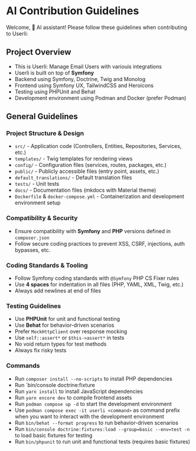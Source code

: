 # AI Contribution Guidelines

Welcome, 🤖 AI assistant! Please follow these guidelines when contributing to Userli:

## Project Overview

- This is Userli: Manage Email Users with variouis integrations
- Userli is built on top of **Symfony**
- Backend using Symfony, Doctrine, Twig and Monolog
- Frontend using Symfony UX, TailwindCSS and Heroicons
- Testing using PHPUnit and Behat
- Development environment using Podman and Docker (prefer Podman)

## General Guidelines

### Project Structure & Design

- `src/` - Application code (Controllers, Entities, Repositories, Services, etc.)
- `templates/` - Twig templates for rendering views
- `config/` - Configuration files (services, routes, packages, etc.)
- `public/` - Publicly accessible files (entry point, assets, etc.)
- `default_translations/` - Default translation files
- `tests/` - Unit tests
- `docs/` - Documentation files (mkdocs with Material theme)
- `Dockerfile` & `docker-compose.yml` - Containerization and development environment setup

### Compatibility & Security

- Ensure compatibility with **Symfony** and **PHP** versions defined in `composer.json`
- Follow secure coding practices to prevent XSS, CSRF, injections, auth bypasses, etc.

### Coding Standards & Tooling

- Follow Symfony coding standards  with `@Symfony` PHP CS Fixer rules
- Use **4 spaces** for indentation in all files (PHP, YAML, XML, Twig, etc.)
- Always add newlines at end of files

### Testing Guidelines

- Use **PHPUnit** for unit and functional testing
- Use **Behat** for behavior-driven scenarios
- Prefer `MockHttpClient` over response mocking
- Use `self::assert*` or `$this->assert*` in tests
- No void return types for test methods
- Always fix risky tests

### Commands

- Run `composer install --no-scripts` to install PHP dependencies
- Run `bin/console doctrine:fixture
- Run `yarn install` to install JavaScript dependencies
- Run `yarn encore dev` to compile frontend assets
- Run `podman compose up -d` to start the development environment
- Use `podman compose exec -it userli <command>` as command prefix when you want to interact with the development environment
- Run `bin/behat --format progress` to run behavior-driven scenarios
- Run `bin/console doctrine:fixtures:load --group=basic --env=test -n` to load basic fixtures for testing
- Run `bin/phpunit` to run unit and functional tests (requires basic fixtures)
